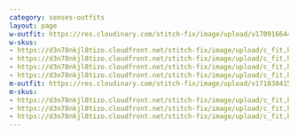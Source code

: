 ```yaml
---
category: senses-outfits
layout: page
w-outfit: https://res.cloudinary.com/stitch-fix/image/upload/v1709166447/Style_studio/Styleshuffle/2023-06-28_US_OF_FY24Q1_Campaign_W_E01_5207.jpg
w-skus:
- https://d3n78nkjl8tizo.cloudfront.net/stitch-fix/image/upload/c_fit,h_720,w_862/v1665179991/ro0db8fpumhqg5zygr4d.jpg
- https://d3n78nkjl8tizo.cloudfront.net/stitch-fix/image/upload/c_fit,h_720,w_862/v1692779666/xceixxp7wlu4felcycuj.jpg
- https://d3n78nkjl8tizo.cloudfront.net/stitch-fix/image/upload/c_fit,h_720,w_862/v1660868692/q31h6hegezvolmefs2jh.jpg
- https://d3n78nkjl8tizo.cloudfront.net/stitch-fix/image/upload/c_fit,h_720,w_862/v1680933992/nog1tvcq9lkrc6hcjbzl.jpg
m-outfit: https://res.cloudinary.com/stitch-fix/image/upload/v1718384158/onboarding/StyleFile/Mens/2023-12-19_M_OLD_A06_00150_1x1.jpg
m-skus: 
- https://d3n78nkjl8tizo.cloudfront.net/stitch-fix/image/upload/c_fit,h_720,w_862/v1703096216/c0btbyvh0gk2de617i4h.jpg
- https://d3n78nkjl8tizo.cloudfront.net/stitch-fix/image/upload/c_fit,h_720,w_862/v1707375073/d2pyblo7vcvgnwxyl8rg.jpg
- https://d3n78nkjl8tizo.cloudfront.net/stitch-fix/image/upload/c_fit,h_720,w_862/v1647893905/g7pklzmjp8zv6cfxwf8q.jpg
---
```



